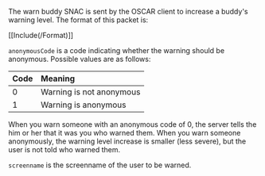 The warn buddy SNAC is sent by the OSCAR client to increase a buddy's warning level. The format of this packet is:

[[Include(/Format)]]

`anonymousCode` is a code indicating whether the warning should be anonymous. Possible values are as follows:

| Code | Meaning |
|:-----|:--------|
| 0 | Warning is not anonymous |
| 1 | Warning is anonymous |

When you warn someone with an anonymous code of 0, the server tells the him or her that it was you who warned them. When you warn someone anonymously, the warning level increase is smaller (less severe), but the user is not told who warned them.

`screenname` is the screenname of the user to be warned.